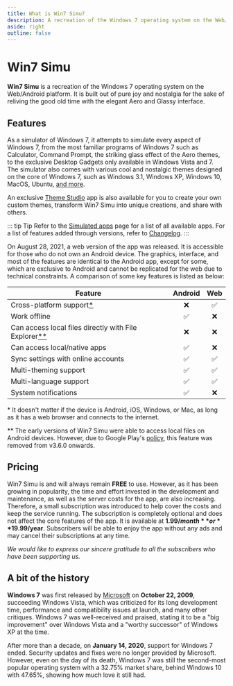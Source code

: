```yaml
---
title: What is Win7 Simu?
description: A recreation of the Windows 7 operating system on the Web/Android platform, brings back the nostalgia with the elegant Aero interface
aside: right
outline: false
---
```


# Win7 Simu

**Win7 Simu** is a recreation of the Windows 7 operating system on the Web/Android platform. It is built out of pure joy and nostalgia for the sake of reliving the good old time with the elegant Aero and Glassy interface.

<AccessLinks app="win7simu" />

## Features

As a simulator of Windows 7, it attempts to simulate every aspect of Windows 7, from the most familiar programs of Windows 7 such as Calculator, Command Prompt, the striking glass effect of the Aero themes, to the exclusive Desktop Gadgets only available in Windows Vista and 7. The simulator also comes with various cool and nostalgic themes designed on the core of Windows 7, such as Windows 3.1, Windows XP, Windows 10, MacOS, Ubuntu, [and more](./simulated/personalize.md).

An exclusive [Theme Studio](./themestudio.md) app is also available for you to create your own custom themes, transform Win7 Simu into unique creations, and share with others.

::: tip Tip
Refer to the [Simulated apps](./simulated.md) page for a list of all available apps. For a list of features added through versions, refer to [Changelog](./changelog.md).
:::

On August 28, 2021, a web version of the app was released. It is accessible for those who do not own an Android device. The graphics, interface, and most of the features are identical to the Android app, except for some, which are exclusive to Android and cannot be replicated for the web due to technical constraints. A comparison of some key features is listed as below:

Feature | Android | Web
--------|:-------:|:---:
Cross-platform support[*](#cross-platform) | ❌ | ✅
Work offline | ✅ | ❌
Can access local files directly with File Explorer[**](#local-files) | ❌ | ❌
Can access local/native apps | ✅ | ❌
Sync settings with online accounts | ✅ | ✅
Multi-theming support | ✅ | ✅
Multi-language support | ✅ | ✅
System notifications | ✅ | ❌

<a name="cross-platform">*</a> It doesn't matter if the device is Android, iOS, Windows, or Mac, as long as it has a web browser and connects to the internet.

<a name="local-files">**</a> The early versions of Win7 Simu were able to access local files on Android devices. However, due to Google Play's [policy](./faq.md#file-explorer-does-not-show-files-on-my-device-what-s-the-problem), this feature was removed from v3.6.0 onwards.

## Pricing

Win7 Simu is and will always remain **FREE** to use. However, as it has been growing in popularity, the time and effort invested in the development and maintenance, as well as the server costs for the app, are also increasing. Therefore, a small subscription was introduced to help cover the costs and keep the service running. The subscription is completely optional and does not affect the core features of the app. It is available at **$1.99/month** or **$19.99/year**. Subscribers will be able to enjoy the app without any ads and may cancel their subscriptions at any time.

*We would like to express our sincere gratitude to all the subscribers who have been supporting us.*

## A bit of the history

**Windows 7** was first released by [Microsoft](https://en.wikipedia.org/wiki/Microsoft) on **October 22, 2009**, succeeding Windows Vista, which was criticized for its long development time, performance and compatibility issues at launch, and many other critiques. Windows 7 was well-received and praised, stating it to be a "big improvement" over Windows Vista and a "worthy successor" of Windows XP at the time.

After more than a decade, on **January 14, 2020**, support for Windows 7 ended. Security updates and fixes were no longer provided by Microsoft. However, even on the day of its death, Windows 7 was still the second-most popular operating system with a 32.75% market share, behind Windows 10 with 47.65%, showing how much love it still had.
